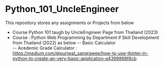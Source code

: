 # Python_101_UncleEngineer

This repository stores any assignments or Projects from below
- Course Python 101 taugh by UncleEngineer Page from Thailand (2023)
- Course : Python Web Programming by Department if Skill Development from Thailand (2022) as below
      -- Basic Calculator   
      -- Acedemic Grade Calculator : https://medium.com/@puriwat_sangrawee/how-to-use-tkinter-in-python-to-create-an-very-basic-application-a4399868f8cb

